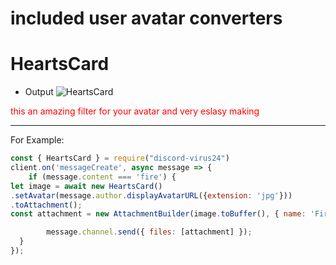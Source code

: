 # included user avatar converters 

<h1> HeartsCard </h1>

* Output
![HeartsCard](https://media.discordapp.net/attachments/830729794844753930/1031689050731597884/hearts.png)

<span style= "color: red;"> this an amazing filter for your avatar and very eslasy making <hr /> For Example:  </span>

```js
const { HeartsCard } = require("discord-virus24")
client.on('messageCreate', async message => {
	if (message.content === 'fire') {
let image = await new HeartsCard()
.setAvatar(message.author.displayAvatarURL({extension: 'jpg'})) 
.toAttachment();
const attachment = new AttachmentBuilder(image.toBuffer(), { name: 'FireSmoke.png' });

		message.channel.send({ files: [attachment] });
  }
});
```
